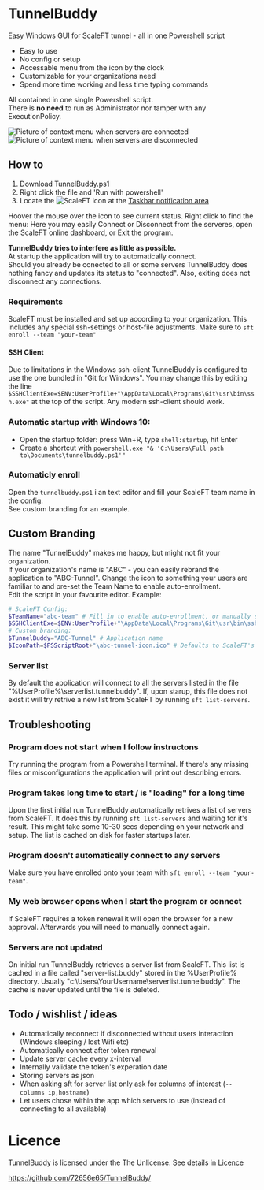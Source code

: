 # TunnelBuddy
Easy Windows GUI for ScaleFT tunnel - all in one Powershell script  

- Easy to use
- No config or setup
- Accessable menu from the icon by the clock
- Customizable for your organizations need
- Spend more time working and less time typing commands 

All contained in one single Powershell script.  
There is **no need** to run as Administrator nor tamper with any ExecutionPolicy.  

![Picture of context menu when servers are connected](https://poweredbyrene.eu/wp-content/uploads/2020/02/connected.jpg)
![Picture of context menu when servers are disconnected](https://poweredbyrene.eu/wp-content/uploads/2020/02/disconnected.jpg)

## How to
1. Download TunnelBuddy.ps1
2. Right click the file and 'Run with powershell' 
3. Locate the ![ScaleFT](https://www.scaleft.com/favicon.ico) icon at the [Taskbar notification area](https://support.microsoft.com/en-us/help/30031/windows-10-customize-taskbar-notification-area)


Hoover the mouse over the icon to see current status.
Right click to find the menu: Here you may easily Connect or Disconnect from the serveres, open the ScaleFT online dashboard, or Exit the program. 

**TunnelBuddy tries to interfere as little as possible.**  
At startup the application will try to automatically connect.  
Should you already be conected to all or some servers TunnelBuddy does nothing fancy and updates its status to "connected". 
Also, exiting does not disconnect any connections. 


### Requirements
ScaleFT must be installed and set up according to your organization. This includes any special ssh-settings or host-file adjustments. 
Make sure to `sft enroll --team "your-team"` 

#### SSH Client
Due to limitations in the Windows ssh-client TunnelBuddy is configured to use the one bundled in "Git for Windows". 
You may change this by editing the line `$SSHClientExe=$ENV:UserProfile+"\AppData\Local\Programs\Git\usr\bin\ssh.exe"` at the top of the script. 
Any modern ssh-client should work. 

### Automatic startup with Windows 10: 
- Open the startup folder: press Win+R, type `shell:startup`, hit Enter 
- Create a shortcut with `powershell.exe "& 'C:\Users\Full path to\Documents\tunnelbuddy.ps1'"`

### Automaticly enroll
Open the `tunnelbuddy.ps1` i an text editor and fill your ScaleFT team name in the config.   
See custom branding for an example.

## Custom Branding 
The name "TunnelBuddy" makes me happy, but might not fit your organization.  
If your organization's name is "ABC" - you can easily rebrand the application to "ABC-Tunnel".
Change the icon to something your users are familiar to and pre-set the Team Name to enable auto-enrollment.  
Edit the script in your favourite editor.
Example:
```powershell
# ScaleFT Config:
$TeamName="abc-team" # Fill in to enable auto-enrollment, or manually sft enroll --team "your-team"
$SSHClientExe=$ENV:UserProfile+"\AppData\Local\Programs\Git\usr\bin\ssh.exe" # Any modern ssh client like the one bundled with 'Git for Windows'
# Custom branding:
$TunnelBuddy="ABC-Tunnel" # Application name
$IconPath=$PSScriptRoot+"\abc-tunnel-icon.ico" # Defaults to ScaleFT's icon
```

### Server list
By default the application will connect to all the servers listed in the file "%UserProfile%\serverlist.tunnelbuddy". 
If, upon starup, this file does not exist it will try retrive a new list from ScaleFT by running `sft list-servers`.

## Troubleshooting

### Program does not start when I follow instructons
Try running the program from a Powershell terminal. 
If there's any missing files or misconfigurations the application will print out describing errors. 

### Program takes long time to start / is "loading" for a long time
Upon the first initial run TunnelBuddy automatically retrives a list of servers from ScaleFT. 
It does this by running `sft list-servers` and waiting for it's result. 
This might take some 10-30 secs depending on your network and setup. 
The list is cached on disk for faster startups later. 

### Program doesn't automatically connect to any servers
Make sure you have enrolled onto your team with `sft enroll --team "your-team"`.

### My web browser opens when I start the program or connect 
If ScaleFT requires a token renewal it will open the browser for a new approval. 
Afterwards you will need to manually connect again. 

### Servers are not updated
On initial run TunnelBuddy retrieves a server list from ScaleFT.
This list is cached in a file called "server-list.buddy" stored in the %UserProfile% directory. 
Usually "c:\Users\YourUsername\serverlist.tunnelbuddy".
The cache is never updated until the file is deleted. 

## Todo / wishlist / ideas
- Automatically reconnect if disconnected without users interaction (Windows sleeping / lost Wifi etc)
- Automatically connect after token renewal
- Update server cache every x-interval
- Internally validate the token's experation date
- Storing servers as json
- When asking sft for server list only ask for columns of interest (`--columns ip,hostname`)
- Let users chose within the app which servers to use (instead of connecting to all available)


# Licence
TunnelBuddy is licensed under the The Unlicense. See details in 
[Licence](https://github.com/72656e65/TunnelBuddy/blob/master/LICENSE)

https://github.com/72656e65/TunnelBuddy/
